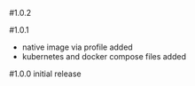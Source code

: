 #1.0.2

#1.0.1
- native image via profile added
- kubernetes and docker compose files added

#1.0.0
initial release
